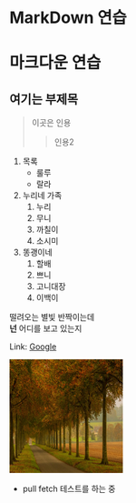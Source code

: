 # MarkDown 연습

# 마크다운 연습

## 여기는 부제목

> 이곳은 인용
>
> > 인용2

1. 목록
   - 룰루
   - 랄라
2. 누리네 가족
   1. 누리
   2. 무니
   3. 까칠이
   4. 소시미
3. 똥괭이네
   1. 할배
   2. 쁘니
   3. 고니대장
   4. 이백이

떨려오는 별빛 반짝이는데  
**넌** 어디를 보고 있는지

Link: [Google](http://google.com)

<img src="/img/1.jpg" width="200px" height="200px" title="사진 사이즈 설정" alt="nature"></img>

- pull fetch 테스트를 하는 중
